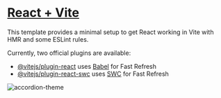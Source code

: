 # [React + Vite](https://59-accordian-component.vercel.app/)


This template provides a minimal setup to get React working in Vite with HMR and some ESLint rules.

Currently, two official plugins are available:

- [@vitejs/plugin-react](https://github.com/vitejs/vite-plugin-react/blob/main/packages/plugin-react/README.md) uses [Babel](https://babeljs.io/) for Fast Refresh
- [@vitejs/plugin-react-swc](https://github.com/vitejs/vite-plugin-react-swc) uses [SWC](https://swc.rs/) for Fast Refresh

![accordion-theme](https://github.com/SaadMahi/59-Accordian-Component/assets/117567622/98af64f0-32ac-429d-a2df-2fea657a21e2)

